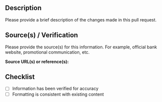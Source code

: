 ## Description

Please provide a brief description of the changes made in this pull request.

## Source(s) / Verification

Please provide the source(s) for this information. For example, official bank website, promotional communication, etc.

**Source URL(s) or reference(s):**

## Checklist

- [ ] Information has been verified for accuracy
- [ ] Formatting is consistent with existing content
